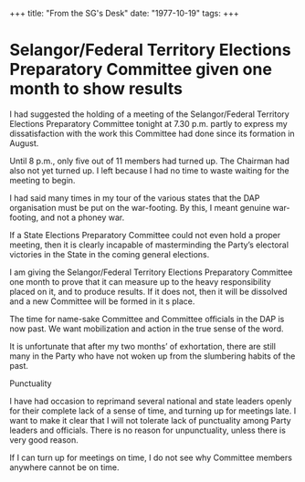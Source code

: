 +++ 
title: "From the SG's Desk"
date: "1977-10-19"
tags:
+++

# Selangor/Federal Territory Elections Preparatory Committee given one month to show results

I had suggested the holding of a meeting of the Selangor/Federal Territory Elections Preparatory Committee tonight at 7.30 p.m. partly to express my dissatisfaction with the work this Committee had done since its formation in August.

Until 8 p.m., only five out of 11 members had turned up. The Chairman had also not yet turned up. I left because I had no time to waste waiting for the meeting to begin.</u>

I had said many times in my tour of the various states that the DAP organisation must be put on the war-footing. By this, I meant genuine war-footing, and not a phoney war.

If a State Elections Preparatory Committee could not even hold a proper meeting, then it is clearly incapable of masterminding the Party’s electoral victories in the State in the coming general elections.

I am giving the Selangor/Federal Territory Elections Preparatory Committee one month to prove that it can measure up to the heavy responsibility placed on it, and to produce results. If it does not, then it will be dissolved and a new Committee will be formed in it s place.

The time for name-sake Committee and Committee officials in the DAP is now past. We want mobilization and action in the true sense of the word.

It is unfortunate that after my two months’ of exhortation, there are still many in the Party who have not woken up from the slumbering habits of the past.

Punctuality

I have had occasion to reprimand several national and state leaders openly for their complete lack of a sense of time, and turning up for meetings late. I want to make it clear that I will not tolerate lack of punctuality among Party leaders and officials. There is no reason for unpunctuality, unless there is very good reason.

If I can turn up for meetings on time, I do not see why Committee members anywhere cannot be on time.
 
